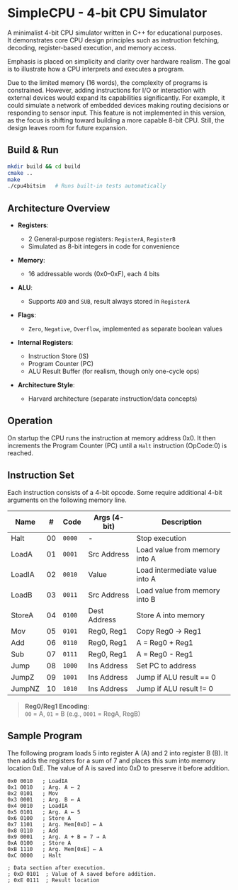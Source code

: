 # SimpleCPU - 4-bit CPU Simulator

A minimalist 4-bit CPU simulator written in C++ for educational purposes.  
It demonstrates core CPU design principles such as instruction fetching, decoding, register-based execution, and memory
access.

Emphasis is placed on simplicity and clarity over hardware realism. The goal is to illustrate how a CPU interprets and
executes a program.

Due to the limited memory (16 words), the complexity of programs is constrained. However, adding instructions for I/O or
interaction with external devices would expand its capabilities significantly.
For example, it could simulate a network of embedded devices making routing decisions or responding to sensor input.
This feature is not implemented in this version, as the focus is shifting toward building a more capable 8-bit CPU.
Still, the design leaves room for future expansion.

## Build & Run

```bash
mkdir build && cd build
cmake ..
make
./cpu4bitsim   # Runs built-in tests automatically
```

## Architecture Overview

- **Registers**:
    - 2 General-purpose registers: `RegisterA`, `RegisterB`
    - Simulated as 8-bit integers in code for convenience

- **Memory**:
    - 16 addressable words (0x0–0xF), each 4 bits

- **ALU**:
    - Supports `ADD` and `SUB`, result always stored in `RegisterA`

- **Flags**:
    - `Zero`, `Negative`, `Overflow`, implemented as separate boolean values

- **Internal Registers**:
    - Instruction Store (IS)
    - Program Counter (PC)
    - ALU Result Buffer (for realism, though only one-cycle ops)

- **Architecture Style**:
    - Harvard architecture (separate instruction/data concepts)

## Operation

On startup the CPU runs the instruction at memory address 0x0. It then increments the Program Counter (PC) until a
`Halt` instruction (OpCode:0) is reached.

## Instruction Set

Each instruction consists of a 4-bit opcode. Some require additional 4-bit arguments on the following memory line.

| Name   | #  | Code   | Args (4-bit) | Description                    |
|--------|----|--------|--------------|--------------------------------|
| Halt   | 00 | `0000` | -            | Stop execution                 |
| LoadA  | 01 | `0001` | Src Address  | Load value from memory into A  |
| LoadIA | 02 | `0010` | Value        | Load intermediate value into A |
| LoadB  | 03 | `0011` | Src Address  | Load value from memory into B  |
| StoreA | 04 | `0100` | Dest Address | Store A into memory            |
| Mov    | 05 | `0101` | Reg0, Reg1   | Copy Reg0 → Reg1               |
| Add    | 06 | `0110` | Reg0, Reg1   | A = Reg0 + Reg1                |
| Sub    | 07 | `0111` | Reg0, Reg1   | A = Reg0 - Reg1                |
| Jump   | 08 | `1000` | Ins Address  | Set PC to address              |
| JumpZ  | 09 | `1001` | Ins Address  | Jump if ALU result == 0        |
| JumpNZ | 10 | `1010` | Ins Address  | Jump if ALU result != 0        |

> **Reg0/Reg1 Encoding**:  
> `00` = A, `01` = B (e.g., `0001` = RegA, RegB)

## Sample Program

The following program loads 5 into register A (A) and 2 into register B (B). It then adds the registers for a sum of 7
and places this sum into memory location 0xE. The value of A is saved into 0xD to preserve it before addition.

```assembly
0x0 0010   ; LoadIA
0x1 0010   ; Arg. A ← 2
0x2 0101   ; Mov
0x3 0001   ; Arg. B ← A
0x4 0010   ; LoadIA
0x5 0101   ; Arg. A ← 5
0x6 0100   ; Store A
0x7 1101   ; Arg. Mem[0xD] ← A
0x8 0110   ; Add
0x9 0001   ; Arg. A + B = 7 → A
0xA 0100   ; Store A
0xB 1110   ; Arg. Mem[0xE] ← A
0xC 0000   ; Halt

; Data section after execution.
; 0xD 0101  ; Value of A saved before addition. 
; 0xE 0111  ; Result location
```
